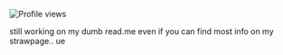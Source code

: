 ![Profile views](https://visitor-badge.laobi.icu/badge?page_id=pastellcloudy.pastellcloudy)

still working on my dumb read.me even if you can find most info on my strawpage.. ue
